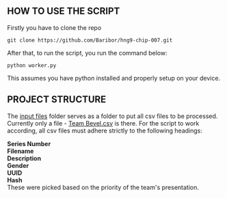 ## HOW TO USE THE SCRIPT
Firstly you have to clone the repo

`git clone https://github.com/Baribor/hng9-chip-007.git`

After that, to run the script, you run the command below:

`python worker.py`

This assumes you have python installed and properly setup on your device.

## PROJECT STRUCTURE
The [input files](input%20files) folder serves as a folder to put all csv files to be processed. Currently only a file - [Team Bevel.csv](input%20files/Team%20Bevel.csv) is there.
For the script to work according, all csv files must adhere strictly to the following headings:

**Series Number**\
**Filename**\
**Description**\
**Gender**\
**UUID**\
**Hash**\
These were picked based on the priority of the team's presentation.